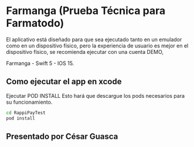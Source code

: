 # Farmanga (Prueba Técnica para Farmatodo)




El aplicativo está diseñado para que sea ejecutado tanto en un emulador como en un dispositivo físico, pero la experiencia de usuario es mejor en el dispositivo físico, se recomienda ejecutar con una cuenta DEMO,


Farmanga - Swift 5 - IOS 15.


## Como ejecutar el app en xcode


Ejecutar POD INSTALL
Esto hará que descargue los pods necesarios para su funcionamiento.


```sh
cd RappiPayTest
pod install
```



## Presentado por César Guasca

